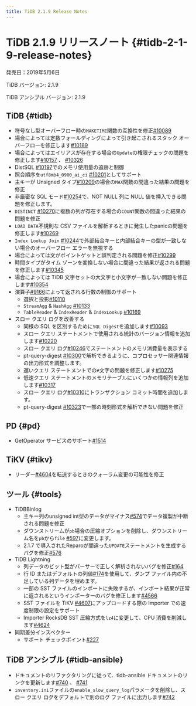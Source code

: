 ```yaml
---
title: TiDB 2.1.9 Release Notes
---
```


# TiDB 2.1.9 リリースノート {#tidb-2-1-9-release-notes}

発売日：2019年5月6日

TiDB バージョン: 2.1.9

TiDB アンシブル バージョン: 2.1.9

## TiDB {#tidb}

-   符号なし型オーバーフロー時の`MAKETIME`関数の互換性を修正[#10089](https://github.com/pingcap/tidb/pull/10089)
-   場合によっては定数フォールディングによって引き起こされるスタック オーバーフローを修正します[#10189](https://github.com/pingcap/tidb/pull/10189)
-   場合によってはエイリアスが存在する場合の`Update`の権限チェックの問題を修正します[#10157](https://github.com/pingcap/tidb/pull/10157) 、 [#10326](https://github.com/pingcap/tidb/pull/10326)
-   DistSQL [#10197](https://github.com/pingcap/tidb/pull/10197)でのメモリ使用量の追跡と制御
-   照合順序を`utf8mb4_0900_ai_ci` [#10201](https://github.com/pingcap/tidb/pull/10201)としてサポート
-   主キーが Unsigned タイプ[#10209](https://github.com/pingcap/tidb/pull/10209)の場合の`MAX`関数の間違った結果の問題を修正
-   非厳密な SQL モード[#10254](https://github.com/pingcap/tidb/pull/10254)で、NOT NULL 列に NULL 値を挿入できる問題を修正します。
-   `DISTINCT` [#10270](https://github.com/pingcap/tidb/pull/10270)に複数の列が存在する場合の`COUNT`関数の間違った結果の問題を修正
-   `LOAD DATA`不規則な CSV ファイルを解析するときに発生したpanicの問題を修正します[#10269](https://github.com/pingcap/tidb/pull/10269)
-   `Index Lookup Join` [#10244](https://github.com/pingcap/tidb/pull/10244)で外部結合キーと内部結合キーの型が一致しない場合のオーバーフロー エラーを無視する
-   場合によっては文がポイントゲットと誤判定される問題を修正[#10299](https://github.com/pingcap/tidb/pull/10299)
-   時間タイプがタイム ゾーンを変換しない場合に間違った結果が返される問題を修正します[#10345](https://github.com/pingcap/tidb/pull/10345)
-   場合によっては TiDB 文字セットの大文字と小文字が一致しない問題を修正します[#10354](https://github.com/pingcap/tidb/pull/10354)
-   演算子[#9166](https://github.com/pingcap/tidb/issues/9166)によって返される行数の制御のサポート
    -   選択と投影[#10110](https://github.com/pingcap/tidb/pull/10110)
    -   `StreamAgg` &amp; `HashAgg` [#10133](https://github.com/pingcap/tidb/pull/10133)
    -   `TableReader` &amp; `IndexReader` &amp; `IndexLookup` [#10169](https://github.com/pingcap/tidb/pull/10169)
-   スロー クエリ ログを改善する
    -   同様の SQL を区別するために`SQL Digest`を追加します[#10093](https://github.com/pingcap/tidb/pull/10093)
    -   スロー クエリ ステートメントで使用される統計のバージョン情報を追加します[#10220](https://github.com/pingcap/tidb/pull/10220)
    -   スロー クエリ ログ[#10246](https://github.com/pingcap/tidb/pull/10246)でステートメントのメモリ消費量を表示する
    -   pt-query-digest [#10300](https://github.com/pingcap/tidb/pull/10300)で解析できるように、コプロセッサー関連情報の出力形式を調整します。
    -   遅いクエリ ステートメントでの`#`文字の問題を修正します[#10275](https://github.com/pingcap/tidb/pull/10275)
    -   低速クエリ ステートメントのメモリテーブルにいくつかの情報列を追加します[#10317](https://github.com/pingcap/tidb/pull/10317)
    -   スロー クエリ ログ[#10310](https://github.com/pingcap/tidb/pull/10310)にトランザクション コミット時間を追加します。
    -   pt-query-digest [#10323](https://github.com/pingcap/tidb/pull/10323)で一部の時刻形式を解析できない問題を修正

## PD {#pd}

-   GetOperator サービスのサポート[#1514](https://github.com/pingcap/pd/pull/1514)

## TiKV {#tikv}

-   リーダー[#4604](https://github.com/tikv/tikv/pull/4604)を転送するときのクォーラム変更の可能性を修正

## ツール {#tools}

-   TiDBBinlog
    -   主キー列のunsigned int型のデータがマイナス[#574](https://github.com/pingcap/tidb-binlog/pull/574)でデータ複製が中断される問題を修正
    -   ダウンストリームが`pb`場合の圧縮オプションを削除し、ダウンストリーム名を`pb`から`file` [#597](https://github.com/pingcap/tidb-binlog/pull/575)に変更します。
    -   2.1.7 で導入されたReparoが間違った`UPDATE`ステートメントを生成するバグを修正[#576](https://github.com/pingcap/tidb-binlog/pull/576)
-   TiDB Lightning
    -   列データのビット型がパーサーで正しく解析されないバグを修正[#164](https://github.com/pingcap/tidb-lightning/pull/164)
    -   行 ID またはデフォルトの列値[#174](https://github.com/pingcap/tidb-lightning/pull/174)を使用して、ダンプ ファイル内の不足している列データを埋めます。
    -   一部の SST ファイルのインポートに失敗するが、インポート結果が正常に返されるというインポーターのバグを修正します[#4566](https://github.com/tikv/tikv/pull/4566)
    -   SST ファイルを TiKV [#4607](https://github.com/tikv/tikv/pull/4607)にアップロードする際の Importer での速度制限の設定をサポート
    -   Importer RocksDB SST 圧縮方式を`lz4`に変更して、CPU 消費を削減します[#4624](https://github.com/tikv/tikv/pull/4624)
-   同期差分インスペクター
    -   サポート チェックポイント[#227](https://github.com/pingcap/tidb-tools/pull/227)

## TiDB アンシブル {#tidb-ansible}

-   ドキュメントのリファクタリングに従って、tidb-ansible ドキュメントのリンクを更新します[#740](https://github.com/pingcap/tidb-ansible/pull/740) 、 [#741](https://github.com/pingcap/tidb-ansible/pull/741)
-   `inventory.ini`ファイルの`enable_slow_query_log`パラメータを削除し、スロー クエリ ログをデフォルトで別のログ ファイルに出力します[#742](https://github.com/pingcap/tidb-ansible/pull/742)
